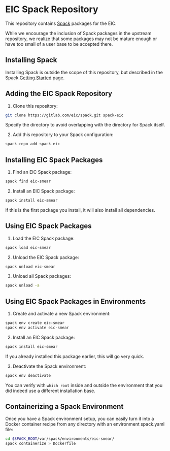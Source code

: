 # EIC Spack Repository

This repository contains [Spack](https://spack.readthedocs.io/en/latest/index.html) packages for the EIC.

While we encourage the inclusion of Spack packages in the upstream repository, we realize that some packages may not be mature enough or have too small of a user base to be accepted there.

## Installing Spack

Installing Spack is outside the scope of this repository, but described in the Spack [Getting Started](https://spack.readthedocs.io/en/latest/getting_started.html) page.

## Adding the EIC Spack Repository

1. Clone this repository:
```sh
git clone https://gitlab.com/eic/spack.git spack-eic
```
Specify the directory to avoid overlapping with the directory for Spack itself.

2. Add this repository to your Spack configuration:
```sh
spack repo add spack-eic
```

## Installing EIC Spack Packages

1. Find an EIC Spack package:
```sh
spack find eic-smear
```

2. Install an EIC Spack package:
```sh
spack install eic-smear
```
If this is the first package you install, it will also install all dependencies.

## Using EIC Spack Packages

1. Load the EIC Spack package:
```sh
spack load eic-smear
```

2. Unload the EIC Spack package:
```sh
spack unload eic-smear
```

3. Unload all Spack packages:
```sh
spack unload -a
```

## Using EIC Spack Packages in Environments

1. Create and activate a new Spack environment:
```sh
spack env create eic-smear
spack env activate eic-smear
```

2. Install an EIC Spack package:
```sh
spack install eic-smear
```
If you already installed this package earlier, this will go very quick.

3. Deactivate the Spack environment:
```sh
spack env deactivate
```
You can verify with `which root` inside and outside the environment that you did indeed use a different installation base.

## Containerizing a Spack Environment

Once you have a Spack environment setup, you can easily turn it into a Docker container recipe from any directory with an environment spack.yaml file:
```sh
cd $SPACK_ROOT/var/spack/environments/eic-smear/
spack containerize > Dockerfile
```
